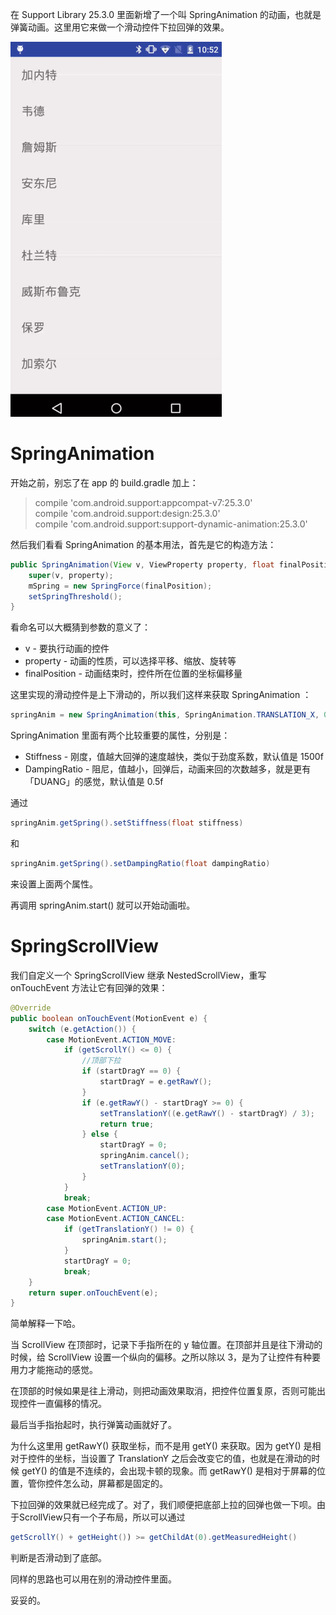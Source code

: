 在 Support Library 25.3.0 里面新增了一个叫 SpringAnimation 的动画，也就是弹簧动画。这里用它来做一个滑动控件下拉回弹的效果。

![](/images/SpringScrollView.gif)

# SpringAnimation

开始之前，别忘了在 app 的 build.gradle 加上：

>compile 'com.android.support:appcompat-v7:25.3.0'  
compile 'com.android.support:design:25.3.0'  
compile 'com.android.support:support-dynamic-animation:25.3.0'

然后我们看看 SpringAnimation 的基本用法，首先是它的构造方法：

```java
public SpringAnimation(View v, ViewProperty property, float finalPosition) {
    super(v, property);
    mSpring = new SpringForce(finalPosition);
    setSpringThreshold();
}
```

看命名可以大概猜到参数的意义了：

* v - 要执行动画的控件
* property - 动画的性质，可以选择平移、缩放、旋转等
* finalPosition - 动画结束时，控件所在位置的坐标偏移量

这里实现的滑动控件是上下滑动的，所以我们这样来获取 SpringAnimation ：

```java
springAnim = new SpringAnimation(this, SpringAnimation.TRANSLATION_X, 0);
```

SpringAnimation 里面有两个比较重要的属性，分别是：

* Stiffness - 刚度，值越大回弹的速度越快，类似于劲度系数，默认值是 1500f  
* DampingRatio - 阻尼，值越小，回弹后，动画来回的次数越多，就是更有「DUANG」的感觉，默认值是 0.5f

通过

```java
springAnim.getSpring().setStiffness(float stiffness) 
```
和
```java
springAnim.getSpring().setDampingRatio(float dampingRatio) 
```
来设置上面两个属性。

再调用 springAnim.start() 就可以开始动画啦。

# SpringScrollView

我们自定义一个 SpringScrollView 继承 NestedScrollView，重写 onTouchEvent 方法让它有回弹的效果：

```java
@Override
public boolean onTouchEvent(MotionEvent e) {
    switch (e.getAction()) {
        case MotionEvent.ACTION_MOVE:
            if (getScrollY() <= 0) {
                //顶部下拉
                if (startDragY == 0) {
                    startDragY = e.getRawY();
                }
                if (e.getRawY() - startDragY >= 0) {
                    setTranslationY((e.getRawY() - startDragY) / 3);
                    return true;
                } else {
                    startDragY = 0;
                    springAnim.cancel();
                    setTranslationY(0);
                }
            } 
            break;
        case MotionEvent.ACTION_UP:
        case MotionEvent.ACTION_CANCEL:
            if (getTranslationY() != 0) {
                springAnim.start();
            }
            startDragY = 0;
            break;
    }
    return super.onTouchEvent(e);
}
```

简单解释一下哈。

当 ScrollView 在顶部时，记录下手指所在的 y 轴位置。在顶部并且是往下滑动的时候，给 ScrollView 设置一个纵向的偏移。之所以除以 3，是为了让控件有种要用力才能拖动的感觉。

在顶部的时候如果是往上滑动，则把动画效果取消，把控件位置复原，否则可能出现控件一直偏移的情况。

最后当手指抬起时，执行弹簧动画就好了。

为什么这里用 getRawY() 获取坐标，而不是用 getY() 来获取。因为 getY() 是相对于控件的坐标，当设置了 TranslationY 之后会改变它的值，也就是在滑动的时候 getY() 的值是不连续的，会出现卡顿的现象。而 getRawY() 是相对于屏幕的位置，管你控件怎么动，屏幕都是固定的。 

下拉回弹的效果就已经完成了。对了，我们顺便把底部上拉的回弹也做一下呗。由于ScrollView只有一个子布局，所以可以通过

```java
getScrollY() + getHeight()) >= getChildAt(0).getMeasuredHeight()
```

判断是否滑动到了底部。

同样的思路也可以用在别的滑动控件里面。

妥妥的。